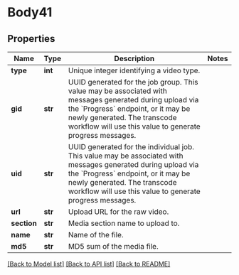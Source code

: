 # Body41

## Properties
Name | Type | Description | Notes
------------ | ------------- | ------------- | -------------
**type** | **int** | Unique integer identifying a video type. | 
**gid** | **str** | UUID generated for the job group. This value may be associated with messages generated during upload via the &#x60;Progress&#x60; endpoint, or it may be newly generated. The transcode workflow will use this value to generate progress messages. | 
**uid** | **str** | UUID generated for the individual job. This value may be associated with messages generated during upload via the &#x60;Progress&#x60; endpoint, or it may be newly generated. The transcode workflow will use this value to generate progress messages. | 
**url** | **str** | Upload URL for the raw video. | 
**section** | **str** | Media section name to upload to. | 
**name** | **str** | Name of the file. | 
**md5** | **str** | MD5 sum of the media file. | 

[[Back to Model list]](../README.md#documentation-for-models) [[Back to API list]](../README.md#documentation-for-api-endpoints) [[Back to README]](../README.md)


